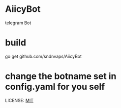 # AiicyBot
telegram Bot

# build 

  go get github.com/sndnvaps/AiicyBot

# change the botname set in config.yaml for you self

LICENSE: [MIT](https://sndnvaps.mit-license.org/)
